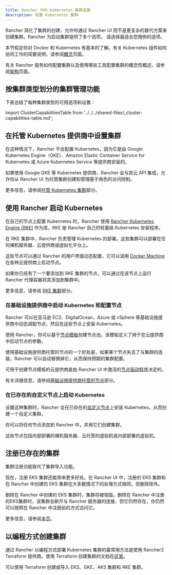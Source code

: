 ```yaml
---
title: Rancher 中的 Kubernetes 集群设置
description: 配置 Kubernetes 集群
---
```


<head>
  <link rel="canonical" href="https://ranchermanager.docs.rancher.com/zh/how-to-guides/new-user-guides/kubernetes-clusters-in-rancher-setup"/>
</head>

Rancher 简化了集群的创建，允许你通过 Rancher UI 而不是更复杂的替代方案来创建集群。Rancher 为启动集群提供了多个选项。 请选择最适合您用例的选项。

本节假定你对 Docker 和 Kubernetes 有基本的了解。有关 Kubernetes 组件如何协同工作的简要说明，请参阅[概念](../../../reference-guides/kubernetes-concepts.md)页面。

有关 Rancher 服务如何配置集群以及使用哪些工具配置集群的概念性概述，请参阅[架构](../../../reference-guides/rancher-manager-architecture/rancher-manager-architecture.md)页面。

## 按集群类型划分的集群管理功能

下表总结了每种集群类型的可用选项和设置：

import ClusterCapabilitiesTable from '../../../shared-files/\_cluster-capabilities-table.md';

<ClusterCapabilitiesTable />

## 在托管 Kubernetes 提供商中设置集群

在这种情况下，Rancher 不会配置 Kubernetes，因为它是由 Google Kubernetes Engine（GKE）、Amazon Elastic Container Service for Kubernetes 或 Azure Kubernetes Service 等提供商安装的。

如果使用 Google GKE 等 Kubernetes 提供商，Rancher 会与其云 API 集成，允许你从 Rancher UI 为托管集群创建和管理基于角色的访问控制。

更多信息，请参阅[托管 Kubernetes 集群](set-up-clusters-from-hosted-kubernetes-providers/set-up-clusters-from-hosted-kubernetes-providers.md)部分。

## 使用 Rancher 启动 Kubernetes

在自己的节点上配置 Kubernetes 时，Rancher 使用 [Rancher Kubernetes Engine (RKE)](https://rancher.com/docs/rke/latest/en/) 作为库。RKE 是 Rancher 自己的轻量级 Kubernetes 安装程序。

在 RKE 集群中，Rancher 负责管理 Kubernetes 的部署。这些集群可以部署在任何裸机服务器、云提供商或虚拟化平台上。

这些节点可以通过 Rancher 的用户界面动态配置，它可以调用 [Docker Machine](https://docs.docker.com/machine/) 在各种云提供商上启动节点。

如果你已经有了一个要添加到 RKE 集群的节点，可以通过在该节点上运行 Rancher 代理容器将其添加到集群中。

更多信息，请参阅 [RKE 集群](../launch-kubernetes-with-rancher/launch-kubernetes-with-rancher.md)部分。

### 在基础设施提供商中启动 Kubernetes 和配置节点

Rancher 可以在亚马逊 EC2、DigitalOcean、Azure 或 vSphere 等基础设施提供商中动态调配节点，然后在这些节点上安装 Kubernetes。

使用 Rancher，你可以基于[节点模板](../launch-kubernetes-with-rancher/use-new-nodes-in-an-infra-provider/use-new-nodes-in-an-infra-provider.md#节点模板)创建节点池。该模板定义了用于在云提供商中启动节点的参数。

使用基础设施提供商托管的节点的一个好处是，如果某个节点失去了与集群的连接，Rancher 可以自动替换掉它，从而保持预期的集群配置。

可用于创建节点模板的云提供商是由 Rancher UI 中激活的[节点驱动程序](../launch-kubernetes-with-rancher/use-new-nodes-in-an-infra-provider/use-new-nodes-in-an-infra-provider.md#主机驱动)决定的。

有关详细信息，请参阅[基础设施提供商托管的节点](../launch-kubernetes-with-rancher/use-new-nodes-in-an-infra-provider/use-new-nodes-in-an-infra-provider.md)部分。

### 在已存在的自定义节点上启动 Kubernetes

设置这种集群时，Rancher 会在已存在的[自定义节点](../../../reference-guides/cluster-configuration/rancher-server-configuration/use-existing-nodes/use-existing-nodes.md)上安装 Kubernetes，从而创建一个自定义集群。

你可以将任何节点添加到 Rancher 中，并用它们创建集群。

这些节点包括内部部署的裸机服务器、云托管的虚拟机或内部部署的虚拟机。

## 注册已存在的集群

集群注册功能取代了集群导入功能。

现在，注册 EKS 集群还能带来更多好处。在 Rancher UI 中，注册的 EKS 集群和在 Rancher 中创建的 EKS 集群在大多数情况下的处理方式相同，但删除除外。

删除在 Rancher 中创建的 EKS 集群时，集群将被销毁。删除在 Rancher 中注册的EKS集群时，该集群会断开与 Rancher 服务器的连接，但它仍然存在，你仍然可以按照在 Rancher 中注册前的方式访问它。

更多信息，请参阅[本页](register-existing-clusters.md)。

## 以编程方式创建集群

通过 Rancher 以编程方式部署 Kubernetes 集群的最常用方法是使用 Rancher2 Terraform 提供商。使用 Terraform 创建集群的文档在[这里](https://registry.terraform.io/providers/rancher/rancher2/latest/docs/resources/cluster)。

可以使用 Terraform 创建或导入 EKS、GKE、AKS 集群和 RKE 集群。
